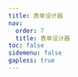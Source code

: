 ```yaml
---
title: 表单设计器
nav:
  order: 7
  title: 表单设计器
toc: false
sidemenu: false
gapless: true
---
```


<code src='./index.jsx' />
